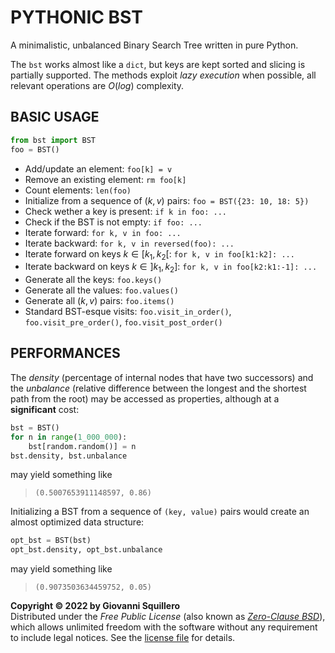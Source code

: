 # PYTHONIC BST

A minimalistic, unbalanced Binary Search Tree written in pure Python.

The `bst` works almost like a `dict`, but keys are kept sorted and slicing is partially supported. The methods exploit *lazy execution* when possible, all relevant operations are $O(log)$ complexity.

## BASIC USAGE

```python
from bst import BST
foo = BST()
```

* Add/update an element: `foo[k] = v`
* Remove an existing element: `rm foo[k]`
* Count elements: `len(foo)`
* Initialize from a sequence of $(k, v)$ pairs: `foo = BST({23: 10, 18: 5})`
* Check wether a key is present: `if k in foo: ...`
* Check if the BST is not empty: `if foo: ...`
* Iterate forward: `for k, v in foo: ...`
* Iterate backward: `for k, v in reversed(foo): ...`
* Iterate forward on keys $k \in [k_1, k_2[$: `for k, v in foo[k1:k2]: ...`
* Iterate backward on keys $k \in ]k_1, k_2]$: `for k, v in foo[k2:k1:-1]: ...`
* Generate all the keys: `foo.keys()`
* Generate all the values: `foo.values()`
* Generate all $(k, v)$ pairs: `foo.items()`
* Standard BST-esque visits: `foo.visit_in_order()`, `foo.visit_pre_order()`, `foo.visit_post_order()`

## PERFORMANCES

The *density* (percentage of internal nodes that have two successors) and the *unbalance* (relative difference between the longest and the shortest path from the root) may be accessed as properties, although at a **significant** cost:

```python
bst = BST()
for n in range(1_000_000):
    bst[random.random()] = n
bst.density, bst.unbalance
```

may yield something like

> `(0.5007653911148597, 0.86)`

Initializing a BST from a sequence of `(key, value)` pairs would create an almost optimized data structure:

```python
opt_bst = BST(bst)
opt_bst.density, opt_bst.unbalance
```

may yield something like

> `(0.9073503634459752, 0.05)`

**Copyright © 2022 by Giovanni Squillero**  
Distributed under the *Free Public License* (also known as [*Zero-Clause BSD*](https://tldrlegal.com/license/bsd-0-clause-license)), which allows unlimited freedom with the software without any requirement to include legal notices. See the [license file](./LICENSE.md) for details.
